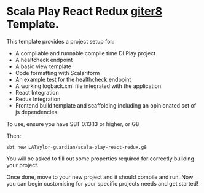 # Scala Play React Redux [giter8](https://github.com/foundweekends/giter8) Template.

This template provides a project setup for: 
 - A compilable and runnable compile time DI Play project
 - A healtcheck endpoint
 - A basic view template
 - Code formatting with Scalariform
 - An example test for the healthcheck endpoint
 - A working logback.xml file integrated with the application.
 - React Integration
 - Redux Integration
 - Frontend build template and scaffolding including an opinionated set of js dependencies.

To use, ensure you have SBT 0.13.13 or higher, or G8

Then:

```
sbt new LATaylor-guardian/scala-play-react-redux.g8
```

You will be asked to fill out some properties required for correctly building your project.

Once done, move to your new project and it should compile and run. Now you can begin customising for your specific projects needs and get started!
